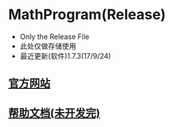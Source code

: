 # MathProgram(Release)
* Only the Release File
* 此处仅做存储使用
* 最近更新(软件)1.7.3(17/9/24)

## [官方网站](http://ekuai.umi.pw/MathProgram.php)
## [帮助文档(未开发完)](http://ekuai.umi.pw/MathProgramHTMLHelp/)
